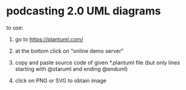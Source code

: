 # podcasting 2.0 UML diagrams

to use:

1) go to https://plantuml.com/

2) at the bottom click on "online demo server"

3) copy and paste source code of given *.plantuml file (but only lines starting with @staruml and ending @enduml)

4) click on PNG or SVG to obtain image


